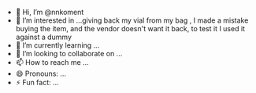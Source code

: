 - 👋 Hi, I’m @nnkoment
- 👀 I’m interested in ...giving back my vial from my bag , 
I made a mistake buying the item, and the vendor doesn't want it back, to test it I used it against a dummy
- 🌱 I’m currently learning ...
- 💞️ I’m looking to collaborate on ...
- 📫 How to reach me ...
- 😄 Pronouns: ...
- ⚡ Fun fact: ...

<!---
nnkoment/nnkoment is a ✨ special ✨ repository because its `README.md` (this file) appears on your GitHub profile.
You can click the Preview link to take a look at your changes.
--->
